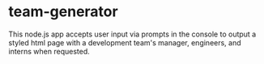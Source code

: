 # team-generator
This node.js app accepts user input via prompts in the console to output a styled html page with a development team's manager, engineers, and interns when requested.
